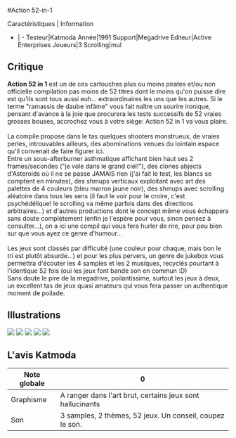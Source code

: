 #Action 52-in-1

Caractéristiques | Information
- | -
Testeur|Katmoda
Année|1991
Support|Megadrive
Editeur|Active Enterprises
Joueurs|3
Scrolling|mul

## Critique
<b>Action 52 in 1</b> est un de ces cartouches plus ou moins pirates et/ou non officielle compilation pas moins de 52 titres dont le moins qu'on puisse dire est qu'ils sont tous aussi euh... extraordinaires les uns que les autres. Si le terme "ramassis de daube infâme" vous fait naître un sourire ironique, pensant d'avance à la joie que procurera les tests successifs de 52 vraies grosses bouses, accrochez vous à votre siège: Action 52 in 1 va vous plaire.<br/><br/>La compile propose dans le tas quelques shooters monstrueux, de vraies perles, introuvables ailleurs, des abominations venues du lointain espace qu'il convenait de faire figurer ici.<br/>Entre un sous-afterburner asthmatique affichant bien haut ses 2 frames/secondes ("je vole dans le grand ciel!"), des clones abjects d'Asteroids où il ne se passe JAMAIS rien (j'ai fait le test, les blancs se comptent en minutes), des shmups verticaux exploitant avec art des palettes de 4 couleurs (bleu marron jaune noir), des shmups avec scrolling aléatoire dans tous les sens (il faut le voir pour le croire, c'est psychédélique! le scrolling va même parfois dans des directions arbitraires...) et d'autres productions dont le concept même vous échappera sans doute complètement (enfin je l'espère pour vous, sinon pensez à consulter...), on a ici une compil qui vous fera hurler de rire, pour peu bien sur que vous ayez ce genre d'humour...<br/><br/>Les jeux sont classés par difficulté (une couleur pour chaque, mais bon le tri est plutôt absurde...) et pour les plus pervers, un genre de jukebox vous permettra d'écouter les 4 samples et les 2 musiques, recyclés pourtant à l'identique 52 fois (oui les jeux font bande son en commun :D)<br/>Sans doute le pire de la megadrive, poilantissime, surtout les jeux à deux, un excellent tas de jeux quasi amateurs qui vous fera passer un authentique moment de poilade.

## Illustrations
![](http://www.shmup.com/images/thumbs/action52-in-1.jpg)
![](http://www.shmup.com/images/thumbs/action52-in-1-2.jpg)
![](http://www.shmup.com/images/thumbs/img_fiche_3_230.gif)
![](http://www.shmup.com/images/thumbs/img_fiche_4_230.gif)
![](http://www.shmup.com/images/thumbs/)

## L'avis Katmoda
Note globale|0
-|-
Graphisme|A ranger dans l'art brut, certains jeux sont hallucinants
Son|3 samples, 2 thèmes, 52 jeux. Un conseil, coupez le son.
